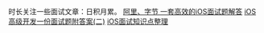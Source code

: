 时长关注一些面试文章：日积月累。
[阿里、字节 一套高效的iOS面试题解答](https://www.jianshu.com/p/7b5c86bb39a8)
[iOS高级开发一份面试题附答案(二)](https://www.jianshu.com/p/d945740d2d39)
[iOS面试知识点整理](https://www.jianshu.com/p/60cc81af6a43)